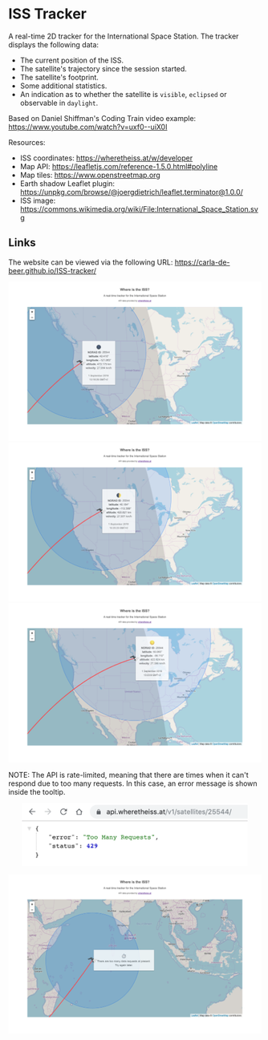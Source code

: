 # ISS Tracker

A real-time 2D tracker for the International Space Station. The tracker displays the following data:

- The current position of the ISS.
- The satellite's trajectory since the session started.
- The satellite's footprint.
- Some additional statistics.
- An indication as to whether the satellite is `visible`, `eclipsed` or observable in `daylight`.

Based on Daniel Shiffman's Coding Train video example: https://www.youtube.com/watch?v=uxf0--uiX0I

Resources:

- ISS coordinates: https://wheretheiss.at/w/developer
- Map API: https://leafletjs.com/reference-1.5.0.html#polyline
- Map tiles: https://www.openstreetmap.org
- Earth shadow Leaflet plugin: https://unpkg.com/browse/@joergdietrich/leaflet.terminator@1.0.0/
- ISS image: https://commons.wikimedia.org/wiki/File:International_Space_Station.svg

## Links

The website can be viewed via the following URL: https://carla-de-beer.github.io/ISS-tracker/

<p align="center">
  <img src="images/screenShot-04.png"/>
  <img src="images/screenShot-01.png"/>
  <img src="images/screenShot-02.png"/>
</p>

NOTE: The API is rate-limited, meaning that there are times when it can't respond due to too many requests. In this case, an error message is shown inside the tooltip.

<p align="center">
    <img src="images/screenShot-05.png" width="450px"/>
</p>
<p align="center">
    <img src="images/screenShot-03.png"/>
</p>
